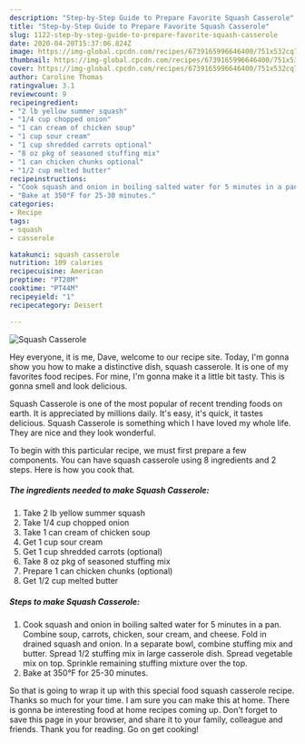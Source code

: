 ```yaml
---
description: "Step-by-Step Guide to Prepare Favorite Squash Casserole"
title: "Step-by-Step Guide to Prepare Favorite Squash Casserole"
slug: 1122-step-by-step-guide-to-prepare-favorite-squash-casserole
date: 2020-04-20T15:37:06.824Z
image: https://img-global.cpcdn.com/recipes/6739165996646400/751x532cq70/squash-casserole-recipe-main-photo.jpg
thumbnail: https://img-global.cpcdn.com/recipes/6739165996646400/751x532cq70/squash-casserole-recipe-main-photo.jpg
cover: https://img-global.cpcdn.com/recipes/6739165996646400/751x532cq70/squash-casserole-recipe-main-photo.jpg
author: Caroline Thomas
ratingvalue: 3.1
reviewcount: 9
recipeingredient:
- "2 lb yellow summer squash"
- "1/4 cup chopped onion"
- "1 can cream of chicken soup"
- "1 cup sour cream"
- "1 cup shredded carrots optional"
- "8 oz pkg of seasoned stuffing mix"
- "1 can chicken chunks optional"
- "1/2 cup melted butter"
recipeinstructions:
- "Cook squash and onion in boiling salted water for 5 minutes in a pan. Combine soup, carrots, chicken, sour cream, and cheese. Fold in drained squash and onion. In a separate bowl, combine stuffing mix and butter. Spread 1/2 stuffing mix in large casserole dish. Spread vegetable mix on top. Sprinkle remaining stuffing mixture over the top."
- "Bake at 350°F for 25-30 minutes."
categories:
- Recipe
tags:
- squash
- casserole

katakunci: squash casserole 
nutrition: 109 calories
recipecuisine: American
preptime: "PT28M"
cooktime: "PT44M"
recipeyield: "1"
recipecategory: Dessert

---
```



![Squash Casserole](https://img-global.cpcdn.com/recipes/6739165996646400/751x532cq70/squash-casserole-recipe-main-photo.jpg)

Hey everyone, it is me, Dave, welcome to our recipe site. Today, I'm gonna show you how to make a distinctive dish, squash casserole. It is one of my favorites food recipes. For mine, I'm gonna make it a little bit tasty. This is gonna smell and look delicious.

Squash Casserole is one of the most popular of recent trending foods on earth. It is appreciated by millions daily. It's easy, it's quick, it tastes delicious. Squash Casserole is something which I have loved my whole life. They are nice and they look wonderful.




To begin with this particular recipe, we must first prepare a few components. You can have squash casserole using 8 ingredients and 2 steps. Here is how you cook that.

<!--inarticleads1-->

##### The ingredients needed to make Squash Casserole:

1. Take 2 lb yellow summer squash
1. Take 1/4 cup chopped onion
1. Take 1 can cream of chicken soup
1. Get 1 cup sour cream
1. Get 1 cup shredded carrots (optional)
1. Take 8 oz pkg of seasoned stuffing mix
1. Prepare 1 can chicken chunks (optional)
1. Get 1/2 cup melted butter




<!--inarticleads2-->

##### Steps to make Squash Casserole:

1. Cook squash and onion in boiling salted water for 5 minutes in a pan. Combine soup, carrots, chicken, sour cream, and cheese. Fold in drained squash and onion. In a separate bowl, combine stuffing mix and butter. Spread 1/2 stuffing mix in large casserole dish. Spread vegetable mix on top. Sprinkle remaining stuffing mixture over the top.
1. Bake at 350°F for 25-30 minutes.




So that is going to wrap it up with this special food squash casserole recipe. Thanks so much for your time. I am sure you can make this at home. There is gonna be interesting food at home recipes coming up. Don't forget to save this page in your browser, and share it to your family, colleague and friends. Thank you for reading. Go on get cooking!
